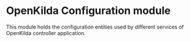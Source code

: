 # OpenKilda Configuration module

This module holds the configuration entities used by different services of OpenKilda controller application.
